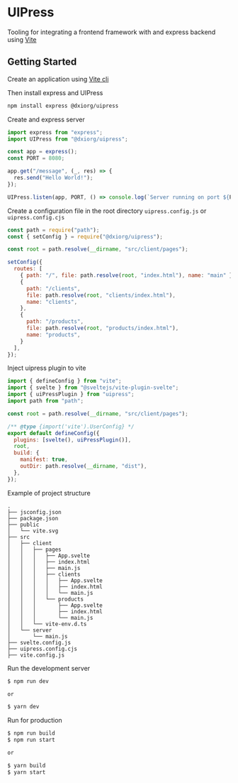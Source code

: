 # UIPress

Tooling for integrating a frontend framework with and express backend using [Vite](https://vitejs.dev/)

## Getting Started


Create an application using [Vite cli](https://vitejs.dev/guide/#scaffolding-your-first-vite-project)

Then install express and UIPress

```bash
npm install express @dxiorg/uipress
```

Create and express server

```ts
import express from "express";
import UIPress from "@dxiorg/uipress";

const app = express();
const PORT = 8080;

app.get("/message", (_, res) => {
  res.send("Hello World!");
});

UIPress.listen(app, PORT, () => console.log(`Server running on port ${PORT}`));
```

Create a configuration file in the root directory `uipress.config.js` or `uipress.config.cjs`

```js
const path = require("path");
const { setConfig } = require("@dxiorg/uipress");

const root = path.resolve(__dirname, "src/client/pages");

setConfig({
  routes: [
    { path: "/", file: path.resolve(root, "index.html"), name: "main" },
    {
      path: "/clients",
      file: path.resolve(root, "clients/index.html"),
      name: "clients",
    },
    {
      path: "/products",
      file: path.resolve(root, "products/index.html"),
      name: "products",
    }
  ],
});
```

Inject uipress plugin to vite

```js
import { defineConfig } from "vite";
import { svelte } from "@sveltejs/vite-plugin-svelte";
import { uiPressPlugin } from "uipress";
import path from "path";

const root = path.resolve(__dirname, "src/client/pages");

/** @type {import('vite').UserConfig} */
export default defineConfig({
  plugins: [svelte(), uiPressPlugin()],
  root,
  build: {
    manifest: true,
    outDir: path.resolve(__dirname, "dist"),
  },
});
```


Example of project structure

```
.
├── jsconfig.json
├── package.json
├── public
│   └── vite.svg
├── src
│   ├── client
│   │   ├── pages
│   │   │   ├── App.svelte
│   │   │   ├── index.html
│   │   │   ├── main.js
│   │   │   ├── clients
│   │   │   │   ├── App.svelte
│   │   │   │   ├── index.html
│   │   │   │   └── main.js
│   │   │   └── products
│   │   │       ├── App.svelte
│   │   │       ├── index.html
│   │   │       └── main.js
│   │   └── vite-env.d.ts
│   └── server
│       └── main.js
├── svelte.config.js
├── uipress.config.cjs
├── vite.config.js
```

Run the development server

```bash
$ npm run dev

or

$ yarn dev
```


Run for production

```bash
$ npm run build
$ npm run start

or

$ yarn build
$ yarn start
```
